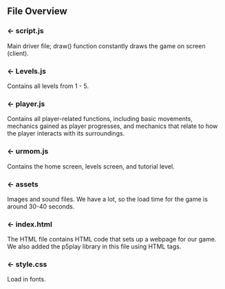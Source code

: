 
## File Overview

### ← script.js

Main driver file; draw() function constantly draws the game on screen (client). 

### ← Levels.js

Contains all levels from 1 - 5. 

### ← player.js

Contains all player-related functions, including basic movements, mechanics gained as player progresses, and mechanics that relate to how the player interacts with its surroundings. 

### ← urmom.js

Contains the home screen, levels screen, and tutorial level. 

### ← assets

Images and sound files. We have a lot, so the load time for the game is around 30-40 seconds. 

### ← index.html

The HTML file contains HTML code that sets up a webpage for our game. We also added the p5play library in this file using HTML tags.

### ← style.css
Load in fonts. 

